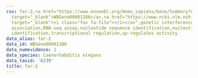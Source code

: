```yaml
---
csv: far-2,<a href="https://www.ensembl.org/Homo_sapiens/Gene/Summary?db=core;g=WBGene00001386"
  target="_blank">WBGene00001386</a>,<a href="https://www.ncbi.nlm.nih.gov/pubmed/27496166"
  target="_blank"><i class="fas fa-file"></i></a>",genetic interference,functional
  association,RNA-seq assay,nucleotide sequence identification,nucleotide sequence
  identification,transcriptional regulation,up-regulates activity
data_alias: far-2
data_id: WBGene00001386
data_numevidence: 1
data_species: Caenorhabditis elegans
data_taxid: '6239'
title: far-2
---
```

